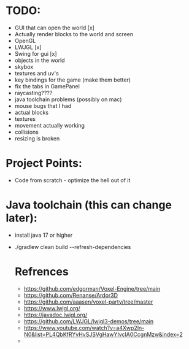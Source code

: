# TODO:

- GUI that can open the world [x]
- Actually render blocks to the world and screen
- OpenGL
- LWJGL [x]
- Swing for gui [x]
- objects in the world
- skybox
- textures and uv's
- key bindings for the game (make them better)
- fix the tabs in GamePanel 
- raycasting????
- java toolchain problems (possibly on mac)
- mouse bugs that I had
- actual blocks 
- textures
- movement actually working
- collisions
- resizing is broken

# Project Points:
- Code from scratch - optimize the hell out of it

# Java toolchain (this can change later):
- install java 17 or higher
- ./gradlew clean build --refresh-dependencies

  # Refrences
  - https://github.com/edgorman/Voxel-Engine/tree/main
  - https://github.com/Renanse/Ardor3D
  - https://github.com/aaasen/voxel-party/tree/master
  - https://www.lwjgl.org/
  - https://javadoc.lwjgl.org/
  - https://github.com/LWJGL/lwjgl3-demos/tree/main
  - https://www.youtube.com/watch?v=a4Xwp2ln-N0&list=PL4QbKfRYvHvSJSVgHawYIvcIA0CcgnMzw&index=2
  - 
